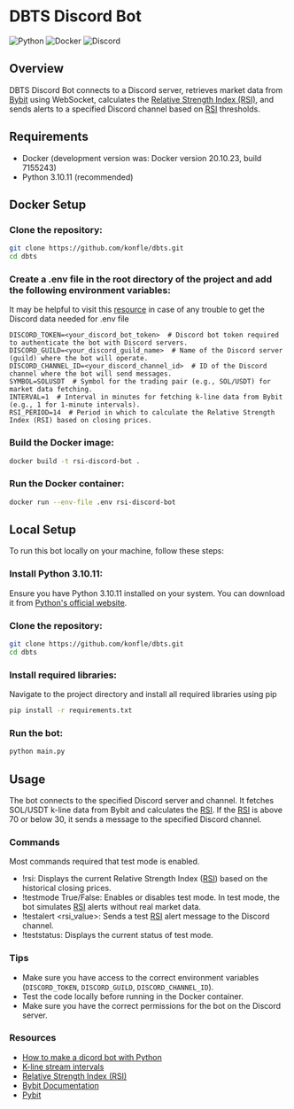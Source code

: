 [real-python-discord-bot]: https://realpython.com/how-to-make-a-discord-bot-python/
[kline-stream-intervals]: https://bybit-exchange.github.io/docs/v5/websocket/public/kline
[rsi]: https://www.investopedia.com/terms/r/rsi.asp
[bybit]: https://www.bybit.com/en

# DBTS Discord Bot
![Python](https://img.shields.io/badge/python-3670A0?style=for-the-badge&logo=python&logoColor=ffdd54)
![Docker](https://img.shields.io/badge/docker-%230db7ed.svg?style=for-the-badge&logo=docker&logoColor=white)
![Discord](https://img.shields.io/badge/Discord-%235865F2.svg?style=for-the-badge&logo=discord&logoColor=white)

## Overview
DBTS Discord Bot connects to a Discord server, retrieves market data from [Bybit][bybit] using WebSocket, calculates the 
[Relative Strength Index (RSI)][rsi], and sends alerts to a specified Discord channel based on [RSI][rsi] thresholds.

## Requirements
- Docker (development version was: Docker version 20.10.23, build 7155243)
- Python 3.10.11 (recommended)

## Docker Setup

### Clone the repository:
```sh
git clone https://github.com/konfle/dbts.git
cd dbts
```

### Create a .env file in the root directory of the project and add the following environment variables:
It may be helpful to visit this [resource][real-python-discord-bot] in case of any trouble to get the Discord 
data needed for .env file
```
DISCORD_TOKEN=<your_discord_bot_token>  # Discord bot token required to authenticate the bot with Discord servers.
DISCORD_GUILD=<your_discord_guild_name>  # Name of the Discord server (guild) where the bot will operate.
DISCORD_CHANNEL_ID=<your_discord_channel_id>  # ID of the Discord channel where the bot will send messages.
SYMBOL=SOLUSDT  # Symbol for the trading pair (e.g., SOL/USDT) for market data fetching.
INTERVAL=1  # Interval in minutes for fetching k-line data from Bybit (e.g., 1 for 1-minute intervals).
RSI_PERIOD=14  # Period in which to calculate the Relative Strength Index (RSI) based on closing prices.

```

### Build the Docker image:
```sh
docker build -t rsi-discord-bot .
```

### Run the Docker container:
```sh
docker run --env-file .env rsi-discord-bot
```

## Local Setup
To run this bot locally on your machine, follow these steps:

### Install Python 3.10.11:
Ensure you have Python 3.10.11 installed on your system. You can download it from
[Python's official website](https://www.python.org/downloads/release/python-31011/).

### Clone the repository:
```sh
git clone https://github.com/konfle/dbts.git
cd dbts
```

### Install required libraries:
Navigate to the project directory and install all required libraries using pip
```sh
pip install -r requirements.txt
```

### Run the bot:
```sh
python main.py
```

## Usage
The bot connects to the specified Discord server and channel. It fetches SOL/USDT k-line data from Bybit and calculates
the [RSI][rsi]. If the [RSI][rsi] is above 70 or below 30, it sends a message to the specified Discord channel.

### Commands
Most commands required that test mode is enabled.
- !rsi: Displays the current Relative Strength Index ([RSI][rsi]) based on the historical closing prices.
- !testmode True/False: Enables or disables test mode. In test mode, the bot simulates [RSI][rsi] alerts
without real market data.
- !testalert <rsi_value>: Sends a test [RSI][rsi] alert message to the Discord channel.
- !teststatus: Displays the current status of test mode.

### Tips
- Make sure you have access to the correct environment variables (`DISCORD_TOKEN`, `DISCORD_GUILD`, `DISCORD_CHANNEL_ID`).
- Test the code locally before running in the Docker container.
- Make sure you have the correct permissions for the bot on the Discord server.


### Resources
- [How to make a dicord bot with Python][real-python-discord-bot]
- [K-line stream intervals][kline-stream-intervals]
- [Relative Strength Index (RSI)][rsi]
- [Bybit Documentation](https://bybit-exchange.github.io/docs/v5/intro)
- [Pybit](https://github.com/bybit-exchange/pybit?tab=readme-ov-file#about)
